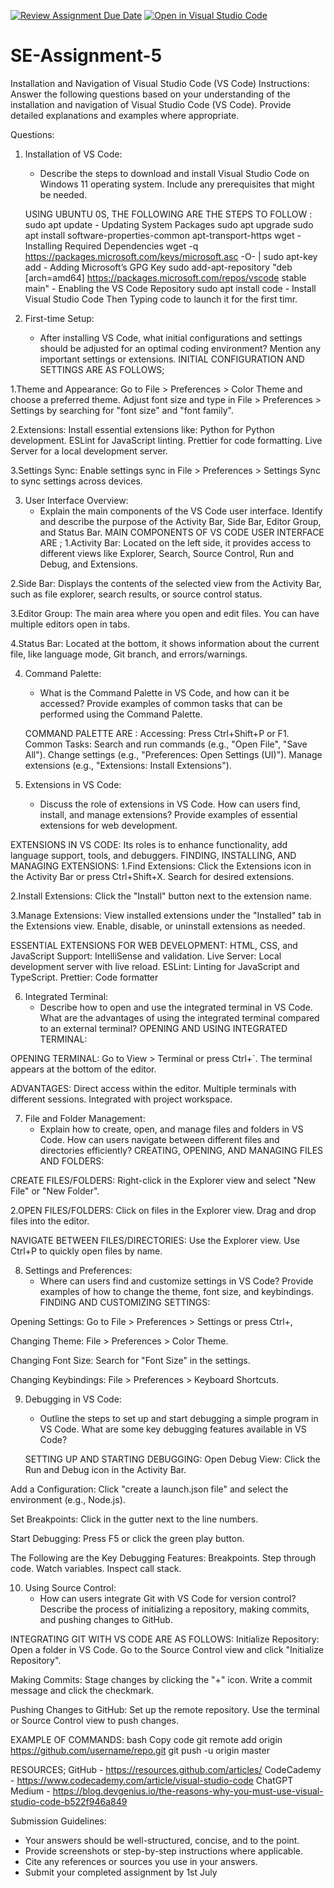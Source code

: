 [![Review Assignment Due Date](https://classroom.github.com/assets/deadline-readme-button-22041afd0340ce965d47ae6ef1cefeee28c7c493a6346c4f15d667ab976d596c.svg)](https://classroom.github.com/a/XoLGRbHq)
[![Open in Visual Studio Code](https://classroom.github.com/assets/open-in-vscode-2e0aaae1b6195c2367325f4f02e2d04e9abb55f0b24a779b69b11b9e10269abc.svg)](https://classroom.github.com/online_ide?assignment_repo_id=15294576&assignment_repo_type=AssignmentRepo)
# SE-Assignment-5
Installation and Navigation of Visual Studio Code (VS Code)
 Instructions:
Answer the following questions based on your understanding of the installation and navigation of Visual Studio Code (VS Code). Provide detailed explanations and examples where appropriate.

 Questions:

1. Installation of VS Code:
   - Describe the steps to download and install Visual Studio Code on Windows 11 operating system. Include any prerequisites that might be needed.

   USING UBUNTU 0S, THE FOLLOWING ARE THE STEPS TO FOLLOW :
sudo apt update - Updating System Packages
sudo apt upgrade
sudo apt install software-properties-common apt-transport-https wget -  Installing Required Dependencies
wget -q https://packages.microsoft.com/keys/microsoft.asc -O- | sudo apt-key add - Adding Microsoft’s GPG Key
sudo add-apt-repository "deb [arch=amd64] https://packages.microsoft.com/repos/vscode stable main" - Enabling the VS Code Repository
sudo apt install code - Install Visual Studio Code
Then Typing code to launch it for the first timr.

2. First-time Setup:
   - After installing VS Code, what initial configurations and settings should be adjusted for an optimal coding environment? Mention any important settings or extensions.
INITIAL CONFIGURATION AND SETTINGS ARE AS FOLLOWS;

 1.Theme and Appearance:
Go to File > Preferences > Color Theme and choose a preferred theme.
Adjust font size and type in File > Preferences > Settings by searching for "font size" and "font family".

 2.Extensions:
Install essential extensions like:
Python for Python development.
ESLint for JavaScript linting.
Prettier for code formatting.
Live Server for a local development server.

 3.Settings Sync:
Enable settings sync in File > Preferences > Settings Sync to sync settings across devices.

3. User Interface Overview:
   - Explain the main components of the VS Code user interface. Identify and describe the purpose of the Activity Bar, Side Bar, Editor Group, and Status Bar.
MAIN COMPONENTS OF VS CODE USER INTERFACE ARE ;
 1.Activity Bar:
Located on the left side, it provides access to different views like Explorer, Search, Source Control, Run and Debug, and Extensions.

 2.Side Bar:
Displays the contents of the selected view from the Activity Bar, such as file explorer, search results, or source control status.

 3.Editor Group:
The main area where you open and edit files. You can have multiple editors open in tabs.

 4.Status Bar:
Located at the bottom, it shows information about the current file, like language mode, Git branch, and errors/warnings.

4. Command Palette:
   - What is the Command Palette in VS Code, and how can it be accessed? Provide examples of common tasks that can be performed using the Command Palette.

   COMMAND PALETTE ARE :
Accessing: Press Ctrl+Shift+P or F1.
Common Tasks:
Search and run commands (e.g., "Open File", "Save All").
Change settings (e.g., "Preferences: Open Settings (UI)").
Manage extensions (e.g., "Extensions: Install Extensions").


5. Extensions in VS Code:
   - Discuss the role of extensions in VS Code. How can users find, install, and manage extensions? Provide examples of essential extensions for web development.

EXTENSIONS IN VS CODE:
   Its roles is to enhance functionality, add language support, tools, and debuggers.
FINDING, INSTALLING, AND MANAGING EXTENSIONS:
 1.Find Extensions:
Click the Extensions icon in the Activity Bar or press Ctrl+Shift+X.
Search for desired extensions.

 2.Install Extensions:
Click the "Install" button next to the extension name.

 3.Manage Extensions:
View installed extensions under the "Installed" tab in the Extensions view.
Enable, disable, or uninstall extensions as needed.

ESSENTIAL EXTENSIONS FOR WEB DEVELOPMENT:
HTML, CSS, and JavaScript Support: IntelliSense and validation.
Live Server: Local development server with live reload.
ESLint: Linting for JavaScript and TypeScript.
Prettier: Code formatter

6. Integrated Terminal:
   - Describe how to open and use the integrated terminal in VS Code. What are the advantages of using the integrated terminal compared to an external terminal?
   OPENING AND USING INTEGRATED TERMINAL:

 OPENING TERMINAL:
Go to View > Terminal or press Ctrl+`.
The terminal appears at the bottom of the editor.

ADVANTAGES:
Direct access within the editor.
Multiple terminals with different sessions.
Integrated with project workspace.

7. File and Folder Management:
   - Explain how to create, open, and manage files and folders in VS Code. How can users navigate between different files and directories efficiently?
 CREATING, OPENING, AND MANAGING FILES AND FOLDERS:

CREATE FILES/FOLDERS:
Right-click in the Explorer view and select "New File" or "New Folder".

 2.OPEN FILES/FOLDERS:
Click on files in the Explorer view.
Drag and drop files into the editor.

NAVIGATE BETWEEN FILES/DIRECTORIES:
Use the Explorer view.
Use Ctrl+P to quickly open files by name.

8. Settings and Preferences:
   - Where can users find and customize settings in VS Code? Provide examples of how to change the theme, font size, and keybindings.
   FINDING AND CUSTOMIZING SETTINGS: 

Opening Settings:
Go to File > Preferences > Settings or press Ctrl+,

Changing Theme:
File > Preferences > Color Theme.

Changing Font Size:
Search for "Font Size" in the settings.

Changing Keybindings:
File > Preferences > Keyboard Shortcuts.

9. Debugging in VS Code:
   - Outline the steps to set up and start debugging a simple program in VS Code. What are some key debugging features available in VS Code?

   SETTING UP AND STARTING DEBUGGING:
Open Debug View:
Click the Run and Debug icon in the Activity Bar.

Add a Configuration:
Click "create a launch.json file" and select the environment (e.g., Node.js).

Set Breakpoints:
Click in the gutter next to the line numbers.

Start Debugging:
Press F5 or click the green play button.

The Following are the Key Debugging Features:
Breakpoints.
Step through code.
Watch variables.
Inspect call stack.

10. Using Source Control:
    - How can users integrate Git with VS Code for version control? Describe the process of initializing a repository, making commits, and pushing changes to GitHub.

INTEGRATING GIT WITH VS CODE ARE AS FOLLOWS:
Initialize Repository:
Open a folder in VS Code.
Go to the Source Control view and click "Initialize Repository".

Making Commits:
Stage changes by clicking the "+" icon.
Write a commit message and click the checkmark.

Pushing Changes to GitHub:
Set up the remote repository.
Use the terminal or Source Control view to push changes.

EXAMPLE OF COMMANDS:
bash
Copy code
git remote add origin https://github.com/username/repo.git
git push -u origin master

RESOURCES;
GitHub - https://resources.github.com/articles/
CodeCademy - https://www.codecademy.com/article/visual-studio-code
ChatGPT
Medium - https://blog.devgenius.io/the-reasons-why-you-must-use-visual-studio-code-b522f946a849

 Submission Guidelines:
- Your answers should be well-structured, concise, and to the point.
- Provide screenshots or step-by-step instructions where applicable.
- Cite any references or sources you use in your answers.
- Submit your completed assignment by 1st July 

